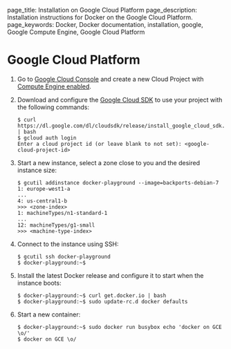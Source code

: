 page_title: Installation on Google Cloud Platform
page_description: Installation instructions for Docker on the Google Cloud Platform.
page_keywords: Docker, Docker documentation, installation, google, Google Compute Engine, Google Cloud Platform

# Google Cloud Platform

1. Go to [Google Cloud Console](https://cloud.google.com/console) and
   create a new Cloud Project with [Compute Engine
   enabled](https://developers.google.com/compute/docs/signup).
2. Download and configure the [Google Cloud SDK](
   https://developers.google.com/cloud/sdk/) to use your project
   with the following commands:

    ```
    $ curl https://dl.google.com/dl/cloudsdk/release/install_google_cloud_sdk.bash | bash
    $ gcloud auth login
    Enter a cloud project id (or leave blank to not set): <google-cloud-project-id>
    ```

3.  Start a new instance, select a zone close to you and the desired
    instance size:

    ```
    $ gcutil addinstance docker-playground --image=backports-debian-7
    1: europe-west1-a
    ...
    4: us-central1-b
    >>> <zone-index>
    1: machineTypes/n1-standard-1
    ...
    12: machineTypes/g1-small
    >>> <machine-type-index>
    ```

4.  Connect to the instance using SSH:

    ```
    $ gcutil ssh docker-playground
    $ docker-playground:~$
    ```

5.  Install the latest Docker release and configure it to start when the
    instance boots:

    ```
    $ docker-playground:~$ curl get.docker.io | bash
    $ docker-playground:~$ sudo update-rc.d docker defaults
    ```

6.  Start a new container:

    ```
    $ docker-playground:~$ sudo docker run busybox echo 'docker on GCE \o/'
    $ docker on GCE \o/
    ```
